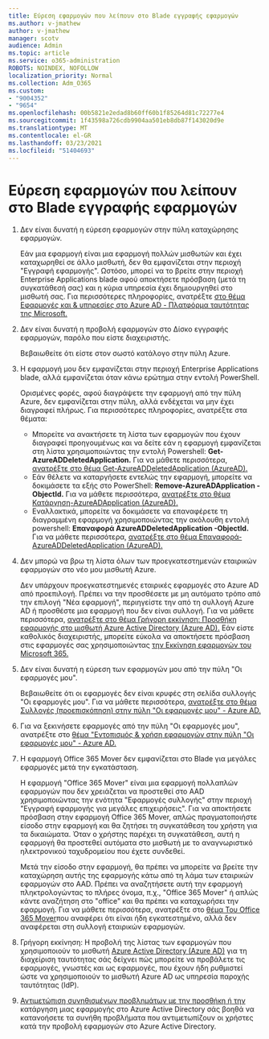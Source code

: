 ```yaml
---
title: Εύρεση εφαρμογών που λείπουν στο Blade εγγραφής εφαρμογών
ms.author: v-jmathew
author: v-jmathew
manager: scotv
audience: Admin
ms.topic: article
ms.service: o365-administration
ROBOTS: NOINDEX, NOFOLLOW
localization_priority: Normal
ms.collection: Adm_O365
ms.custom:
- "9004352"
- "9654"
ms.openlocfilehash: 00b5821e2edad8b60ff60b1f85264d81c72277e4
ms.sourcegitcommit: 1f43598a726cdb9904aa501eb8db87f143020d9e
ms.translationtype: MT
ms.contentlocale: el-GR
ms.lasthandoff: 03/23/2021
ms.locfileid: "51404693"
---
```

# <a name="find-missing-applications-on-app-registration-blade"></a>Εύρεση εφαρμογών που λείπουν στο Blade εγγραφής εφαρμογών

1. Δεν είναι δυνατή η εύρεση εφαρμογών στην πύλη καταχώρησης εφαρμογών.

    Εάν μια εφαρμογή είναι μια εφαρμογή πολλών μισθωτών και έχει καταχωρηθεί σε άλλο μισθωτή, δεν θα εμφανίζεται στην περιοχή "Εγγραφή εφαρμογής". Ωστόσο, μπορεί να το βρείτε στην περιοχή Enterprise Applications blade αφού αποκτήσετε πρόσβαση (μετά τη συγκατάθεσή σας) και η κύρια υπηρεσία έχει δημιουργηθεί στο μισθωτή σας. Για περισσότερες πληροφορίες, ανατρέξτε [στο θέμα Εφαρμογές και & υπηρεσίες στο Azure AD - Πλατφόρμα ταυτότητας της Microsoft.](https://docs.microsoft.com/azure/active-directory/develop/app-objects-and-service-principals)
2. Δεν είναι δυνατή η προβολή εφαρμογών στο Δίσκο εγγραφής εφαρμογών, παρόλο που είστε διαχειριστής.

    Βεβαιωθείτε ότι είστε στον σωστό κατάλογο στην πύλη Azure.
3. Η εφαρμογή μου δεν εμφανίζεται στην περιοχή Enterprise Applications blade, αλλά εμφανίζεται όταν κάνω ερώτημα στην εντολή PowerShell.

    Ορισμένες φορές, αφού διαγράψετε την εφαρμογή από την πύλη Azure, δεν εμφανίζεται στην πύλη, αλλά ενδέχεται να μην έχει διαγραφεί πλήρως. Για περισσότερες πληροφορίες, ανατρέξτε στα θέματα:
    - Μπορείτε να ανακτήσετε τη λίστα των εφαρμογών που έχουν διαγραφεί προηγουμένως και να δείτε εάν η εφαρμογή εμφανίζεται στη λίστα χρησιμοποιώντας την εντολή Powershell: **Get-AzureADDeletedApplication.** Για να μάθετε περισσότερα, [ανατρέξτε στο θέμα Get-AzureADDeletedApplication (AzureAD).](https://docs.microsoft.com/powershell/module/azuread/get-azureaddeletedapplication)
    - Εάν θέλετε να καταργήσετε εντελώς την εφαρμογή, μπορείτε να δοκιμάσετε τα εξής στο PowerShell: **Remove-AzureADApplication -ObjectId.** Για να μάθετε περισσότερα, [ανατρέξτε στο θέμα Κατάργηση-AzureADApplication (AzureAD).](https://docs.microsoft.com/powershell/module/azuread/remove-azureadapplication)
    - Εναλλακτικά, μπορείτε να δοκιμάσετε να επαναφέρετε τη διαγραμμένη εφαρμογή χρησιμοποιώντας την ακόλουθη εντολή powershell: **Επαναφορά AzureADDeletedApplication -ObjectId.** Για να μάθετε περισσότερα, [ανατρέξτε στο θέμα Επαναφορά-AzureADDeletedApplication (AzureAD).](https://docs.microsoft.com/powershell/module/azuread/restore-azureaddeletedapplication)
4. Δεν μπορώ να βρω τη λίστα όλων των προεγκατεστημενών εταιρικών εφαρμογών στο νέο μου μισθωτή Azure.

    Δεν υπάρχουν προεγκατεστημενές εταιρικές εφαρμογές στο Azure AD από προεπιλογή. Πρέπει να την προσθέσετε με μη αυτόματο τρόπο από την επιλογή "Νέα εφαρμογή", περιηγείστε την από τη συλλογή Azure AD ή προσθέστε μια εφαρμογή που δεν είναι συλλογή. Για να μάθετε περισσότερα, [ανατρέξτε στο θέμα Γρήγορη εκκίνηση: Προσθήκη εφαρμογής στο μισθωτή Azure Active Directory (Azure AD).](https://docs.microsoft.com/azure/active-directory/manage-apps/add-application-portal)
    Εάν είστε καθολικός διαχειριστής, μπορείτε εύκολα να αποκτήσετε πρόσβαση στις εφαρμογές σας χρησιμοποιώντας [την Εκκίνηση εφαρμογών του Microsoft 365.](https://docs.microsoft.com/microsoft-365/admin/manage/customize-the-app-launcher)
5. Δεν είναι δυνατή η εύρεση των εφαρμογών μου από την πύλη "Οι εφαρμογές μου".

    Βεβαιωθείτε ότι οι εφαρμογές δεν είναι κρυφές στη σελίδα συλλογής "Οι εφαρμογές μου". Για να μάθετε περισσότερα, [ανατρέξτε στο θέμα Συλλογές (προεπισκόπηση) στην πύλη "Οι εφαρμογές μου" - Azure AD.](https://docs.microsoft.com/azure/active-directory/user-help/my-apps-portal-user-collections)
6. Για να ξεκινήσετε εφαρμογές από την πύλη "Οι εφαρμογές μου", ανατρέξτε στο [θέμα "Εντοπισμός & χρήση εφαρμογών στην πύλη "Οι εφαρμογές μου" - Azure AD.](https://docs.microsoft.com/azure/active-directory/user-help/my-apps-portal-end-user-access)
7. Η εφαρμογή Office 365 Mover δεν εμφανίζεται στο Blade για μεγάλες εφαρμογές μετά την εγκατάσταση.

    Η εφαρμογή "Office 365 Mover" είναι μια εφαρμογή πολλαπλών εφαρμογών που δεν χρειάζεται να προστεθεί στο AAD χρησιμοποιώντας την ενότητα "Εφαρμογές συλλογής" στην περιοχή "Εγγραφή εφαρμογής για μεγάλες επιχειρήσεις". Για να αποκτήσετε πρόσβαση στην εφαρμογή Office 365 Mover, απλώς πραγματοποιήστε είσοδο στην εφαρμογή και θα ζητήσει τη συγκατάθεση του χρήστη για τα δικαιώματα. Όταν ο χρήστης παρέχει τη συγκατάθεση, αυτή η εφαρμογή θα προστεθεί αυτόματα στο μισθωτή με το αναγνωριστικό ηλεκτρονικού ταχυδρομείου που έχετε συνδεθεί.

    Μετά την είσοδο στην εφαρμογή, θα πρέπει να μπορείτε να βρείτε την καταχώρηση αυτής της εφαρμογής κάτω από τη λάμα των εταιρικών εφαρμογών στο AAD. Πρέπει να αναζητήσετε αυτή την εφαρμογή πληκτρολογώντας το πλήρες όνομα, π.χ., "Office 365 Mover" ή απλώς κάντε αναζήτηση στο "office" και θα πρέπει να καταχωρήσει την εφαρμογή. Για να μάθετε περισσότερα, ανατρέξτε στο [θέμα Του Office 365 Mover](https://docs.microsoft.com/answers/questions/30186/office-365-mover-says-its-already-installed-but-it.html)που αναφέρει ότι είναι ήδη εγκατεστημένο, αλλά δεν αναφέρεται στη συλλογή εταιρικών εφαρμογών.
8. Γρήγορη εκκίνηση: Η προβολή της λίστας των εφαρμογών που χρησιμοποιούν το μισθωτή [Azure Active Directory (Azure AD)](https://docs.microsoft.com/azure/active-directory/manage-apps/view-applications-portal) για τη διαχείριση ταυτότητας σάς δείχνει πώς μπορείτε να προβάλετε τις εφαρμογές, γνωστές και ως εφαρμογές, που έχουν ήδη ρυθμιστεί ώστε να χρησιμοποιούν το μισθωτή Azure AD ως υπηρεσία παροχής ταυτότητας (IdP).
9. [Αντιμετώπιση συνηθισμένων προβλημάτων με την προσθήκη ή την](https://docs.microsoft.com/azure/active-directory/manage-apps/troubleshoot-adding-apps) κατάργηση μιας εφαρμογής στο Azure Active Directory σάς βοηθά να κατανοήσετε τα συνήθη προβλήματα που αντιμετωπίζουν οι χρήστες κατά την προβολή εφαρμογών στο Azure Active Directory.
